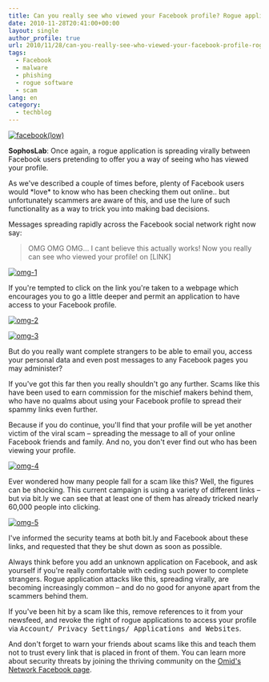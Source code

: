 ```yaml
---
title: Can you really see who viewed your Facebook profile? Rogue application spreads virally
date: 2010-11-28T20:41:00+00:00
layout: single
author_profile: true
url: 2010/11/28/can-you-really-see-who-viewed-your-facebook-profile-rogue-application-spreads-virally/
tags:
  - Facebook
  - malware
  - phishing
  - rogue software
  - scam
lang: en
category: 
  - techblog
---
```

[![facebook(low)](http://lh6.ggpht.com/_vaUVXcmC3OI/TPK3HNZz7cI/AAAAAAAADPU/KXbJK4BWeAk/facebook%28low%29_thumb%5B1%5D.jpg?imgmax=800 "facebook(low)")](http://lh3.ggpht.com/_vaUVXcmC3OI/TPK3EsBaJXI/AAAAAAAADPQ/QPP1x8j3_Nw/s1600-h/facebook%28low%29%5B3%5D.jpg)

**SophosLab**: Once again, a rogue application is spreading virally between Facebook users pretending to offer you a way of seeing who has viewed your profile.

As we've described a couple of times before, plenty of Facebook users would \*love\* to know who has been checking them out online.. but unfortunately scammers are aware of this, and use the lure of such functionality as a way to trick you into making bad decisions.

Messages spreading rapidly across the Facebook social network right now say:

> OMG OMG OMG... I cant believe this actually works! Now you really can see who viewed your profile! on [LINK]

[![omg-1](http://lh6.ggpht.com/_vaUVXcmC3OI/TPK3MAlDsXI/AAAAAAAADPc/zhfLi90WOCU/omg-1_thumb.jpg?imgmax=800 "omg-1")](http://lh5.ggpht.com/_vaUVXcmC3OI/TPK3I-rr46I/AAAAAAAADPY/HV6rtEiZXUI/s1600-h/omg-1%5B2%5D.jpg)

If you're tempted to click on the link you're taken to a webpage which encourages you to go a little deeper and permit an application to have access to your Facebook profile.

[![omg-2](http://lh5.ggpht.com/_vaUVXcmC3OI/TPK3RaA1oKI/AAAAAAAADPk/9I2qOCjZ7-Q/omg-2_thumb.jpg?imgmax=800 "omg-2")](http://lh6.ggpht.com/_vaUVXcmC3OI/TPK3PE0_4_I/AAAAAAAADPg/LU8ymQoqbQk/s1600-h/omg-2%5B2%5D.jpg)

[![omg-3](http://lh3.ggpht.com/_vaUVXcmC3OI/TPK3VGPUNeI/AAAAAAAADPs/wgtRvAm8WBk/omg-3_thumb.jpg?imgmax=800 "omg-3")](http://lh5.ggpht.com/_vaUVXcmC3OI/TPK3TEwy7DI/AAAAAAAADPo/XlZMN-Aduv4/s1600-h/omg-3%5B2%5D.jpg)

But do you really want complete strangers to be able to email you, access your personal data and even post messages to any Facebook pages you may administer?

If you've got this far then you really shouldn't go any further. Scams like this have been used to earn commission for the mischief makers behind them, who have no qualms about using your Facebook profile to spread their spammy links even further.

Because if you do continue, you'll find that your profile will be yet another victim of the viral scam – spreading the message to all of your online Facebook friends and family. And no, you don't ever find out who has been viewing your profile.

[![omg-4](http://lh4.ggpht.com/_vaUVXcmC3OI/TPK3YpdfNdI/AAAAAAAADP0/pYkhblDWSfU/omg-4_thumb.jpg?imgmax=800 "omg-4")](http://lh5.ggpht.com/_vaUVXcmC3OI/TPK3XJxyTUI/AAAAAAAADPw/4iHCBIIJPhE/s1600-h/omg-4%5B2%5D.jpg)

Ever wondered how many people fall for a scam like this? Well, the figures can be shocking. This current campaign is using a variety of different links – but via bit.ly we can see that at least one of them has already tricked nearly 60,000 people into clicking.

[![omg-5](http://lh3.ggpht.com/_vaUVXcmC3OI/TPK3cW-bYqI/AAAAAAAADP8/IgqTRWgDNgs/omg-5_thumb.jpg?imgmax=800 "omg-5")](http://lh3.ggpht.com/_vaUVXcmC3OI/TPK3anMSfgI/AAAAAAAADP4/dweN8NwVF1k/s1600-h/omg-5%5B2%5D.jpg)

I've informed the security teams at both bit.ly and Facebook about these links, and requested that they be shut down as soon as possible.

Always think before you add an unknown application on Facebook, and ask yourself if you're really comfortable with ceding such power to complete strangers. Rogue application attacks like this, spreading virally, are becoming increasingly common – and do no good for anyone apart from the scammers behind them.

If you've been hit by a scam like this, remove references to it from your newsfeed, and revoke the right of rogue applications to access your profile via <tt>Account/ Privacy Settings/ Applications and Websites</tt>.

And don't forget to warn your friends about scams like this and teach them not to trust every link that is placed in front of them. You can learn more about security threats by joining the thriving community on the [Omid's Network Facebook page](https://www.facebook.com/omidsnetwork).